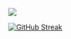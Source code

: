 ![](https://komarev.com/ghpvc/?username=idanci)

[![GitHub Streak](http://github-readme-streak-stats.herokuapp.com?user=idanci&date_format=M%20j%5B%2C%20Y%5D)](https://git.io/streak-stats)
